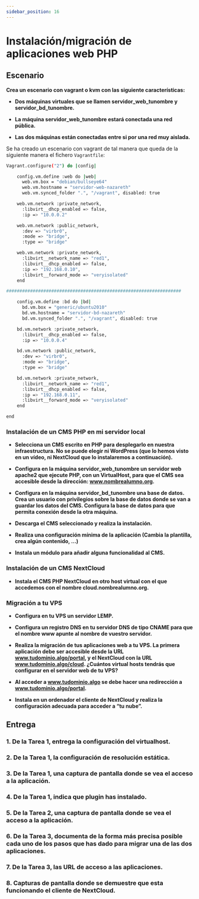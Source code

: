 ```yaml
---
sidebar_position: 16
---
```


# Instalación/migración de aplicaciones web PHP

## Escenario


**Crea un escenario con vagrant o kvm con las siguiente características:**

* **Dos máquinas virtuales que se llamen servidor_web_tunombre y servidor_bd_tunombre.**

* **La máquina servidor_web_tunombre estará conectada una red pública.**

* **Las dos máquinas están conectadas entre si por una red muy aislada.**

Se ha creado un escenario con vagrant de tal manera que queda de la siguiente manera el fichero `Vagrantfile`:

```bash
Vagrant.configure("2") do |config|

    config.vm.define :web do |web|
      web.vm.box = "debian/bullseye64"
      web.vm.hostname = "servidor-web-nazareth"
      web.vm.synced_folder ".", "/vagrant", disabled: true

    web.vm.network :private_network,
      :libvirt__dhcp_enabled => false,
      :ip => "10.0.0.2"

    web.vm.network :public_network,
      :dev => "virbr0",
      :mode => "bridge",
      :type => "bridge"

    web.vm.network :private_network,
      :libvirt__network_name => "red1",
      :libvirt__dhcp_enabled => false,
      :ip => "192.168.0.10",
      :libvirt__forward_mode => "veryisolated"
    end

##################################################################

    config.vm.define :bd do |bd|
      bd.vm.box = "generic/ubuntu2010"
      bd.vm.hostname = "servidor-bd-nazareth"
      bd.vm.synced_folder ".", "/vagrant", disabled: true

    bd.vm.network :private_network,
      :libvirt__dhcp_enabled => false,
      :ip => "10.0.0.4"

    bd.vm.network :public_network,
      :dev => "virbr0",
      :mode => "bridge",
      :type => "bridge"

    bd.vm.network :private_network,
      :libvirt__network_name => "red1",
      :libvirt__dhcp_enabled => false,
      :ip => "192.168.0.11",
      :libvirt__forward_mode => "veryisolated"
    end

end
```

### Instalación de un CMS PHP en mi servidor local


* **Selecciona un CMS escrito en PHP para desplegarlo en nuestra infraestructura. No se puede elegir ni WordPress (que lo hemos visto en un vídeo, ni NextCloud que lo instalaremos a continuación).**

* **Configura en la máquina servidor_web_tunombre un servidor web apache2 que ejecute PHP, con un VirtualHost, para que el CMS sea accesible desde la dirección: www.nombrealumno.org.**

* **Configura en la máquina servidor_bd_tunombre una base de datos. Crea un usuario con privilegios sobre la base de datos donde se van a guardar los datos del CMS. Configura la base de datos para que permita conexión desde la otra máquina.**

* **Descarga el CMS seleccionado y realiza la instalación.**

* **Realiza una configuración mínima de la aplicación (Cambia la plantilla, crea algún contenido, …)**

* **Instala un módulo para añadir alguna funcionalidad al CMS.**


### Instalación de un CMS NextCloud


* **Instala el CMS PHP NextCloud en otro host virtual con el que accedemos con el nombre cloud.nombrealumno.org.**


### Migración a tu VPS


* **Configura en tu VPS un servidor LEMP.**

* **Configura un registro DNS en tu servidor DNS de tipo CNAME para que el nombre www apunte al nombre de vuestro servidor.**

* **Realiza la migración de tus aplicaciones web a tu VPS. La primera aplicación debe ser accesible desde la URL www.tudominio.algo/portal, y el NextCloud con la URL www.tudominio.algo/cloud. ¿Cuántos virtual hosts tendrás que configurar en el servidor web de tu VPS?**

* **Al acceder a www.tudominio.algo se debe hacer una redirección a www.tudominio.algo/portal.**

* **Instala en un ordenador el cliente de NextCloud y realiza la configuración adecuada para acceder a “tu nube”.**


## Entrega


### 1. De la Tarea 1, entrega la configuración del virtualhost.



### 2. De la Tarea 1, la configuración de resolución estática.



### 3. De la Tarea 1, una captura de pantalla donde se vea el acceso a la aplicación.



### 4. De la Tarea 1, indica que plugin has instalado.

 

### 5. De la Tarea 2, una captura de pantalla donde se vea el acceso a la aplicación.


 
### 6. De la Tarea 3, documenta de la forma más precisa posible cada uno de los pasos que has dado para migrar una de las dos aplicaciones.


 
### 7. De la Tarea 3, las URL de acceso a las aplicaciones.



### 8. Capturas de pantalla donde se demuestre que esta funcionando el cliente de NextCloud.



